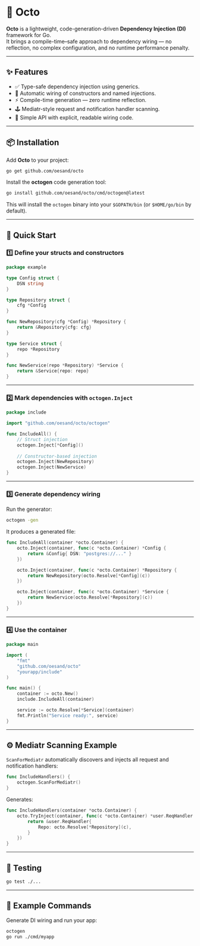 # 🐙 Octo

**Octo** is a lightweight, code-generation-driven **Dependency Injection (DI)** framework for Go.  
It brings a compile-time–safe approach to dependency wiring — no reflection, no complex configuration, and no runtime performance penalty.

---

## ✨ Features

- ✅ Type-safe dependency injection using generics.
- 🧩 Automatic wiring of constructors and named injections.
- ⚡ Compile-time generation — zero runtime reflection.
- 🕹 Mediatr-style request and notification handler scanning.
- 🧠 Simple API with explicit, readable wiring code.

---

## 📦 Installation

Add **Octo** to your project:

```bash
go get github.com/oesand/octo
````

Install the **octogen** code generation tool:

```bash
go install github.com/oesand/octo/cmd/octogen@latest
```

This will install the `octogen` binary into your `$GOPATH/bin` (or `$HOME/go/bin` by default).

---

## 🚀 Quick Start

### 1️⃣ Define your structs and constructors

```go
package example

type Config struct {
    DSN string
}

type Repository struct {
    cfg *Config
}

func NewRepository(cfg *Config) *Repository {
    return &Repository{cfg: cfg}
}

type Service struct {
    repo *Repository
}

func NewService(repo *Repository) *Service {
    return &Service{repo: repo}
}
```

---

### 2️⃣ Mark dependencies with `octogen.Inject`

```go
package include

import "github.com/oesand/octo/octogen"

func IncludeAll() {
    // Struct injection
    octogen.Inject[*Config]()
    
    // Constructor-based injection
    octogen.Inject(NewRepository)
    octogen.Inject(NewService)
}
```

---

### 3️⃣ Generate dependency wiring

Run the generator:

```bash
octogen -gen
```

It produces a generated file:

```go
func IncludeAll(container *octo.Container) {
    octo.Inject(container, func(c *octo.Container) *Config {
        return &Config{ DSN: "postgres://..." }
    })

    octo.Inject(container, func(c *octo.Container) *Repository {
        return NewRepository(octo.Resolve[*Config](c))
    })

    octo.Inject(container, func(c *octo.Container) *Service {
        return NewService(octo.Resolve[*Repository](c))
    })
}
```

---

### 4️⃣ Use the container

```go
package main

import (
    "fmt"
    "github.com/oesand/octo"
    "yourapp/include"
)

func main() {
    container := octo.New()
    include.IncludeAll(container)

    service := octo.Resolve[*Service](container)
    fmt.Println("Service ready:", service)
}
```

---

## ⚙️ Mediatr Scanning Example

`ScanForMediatr` automatically discovers and injects all request and notification handlers:

```go
func IncludeHandlers() {
    octogen.ScanForMediatr()
}
```

Generates:

```go
func IncludeHandlers(container *octo.Container) {
    octo.TryInject(container, func(c *octo.Container) *user.ReqHandler {
        return &user.ReqHandler{
            Repo: octo.Resolve[*Repository](c),
        }
    })
}
```

---

## 🧪 Testing

```bash
go test ./...
```

---

## 🧰 Example Commands

Generate DI wiring and run your app:

```bash
octogen
go run ./cmd/myapp
```
